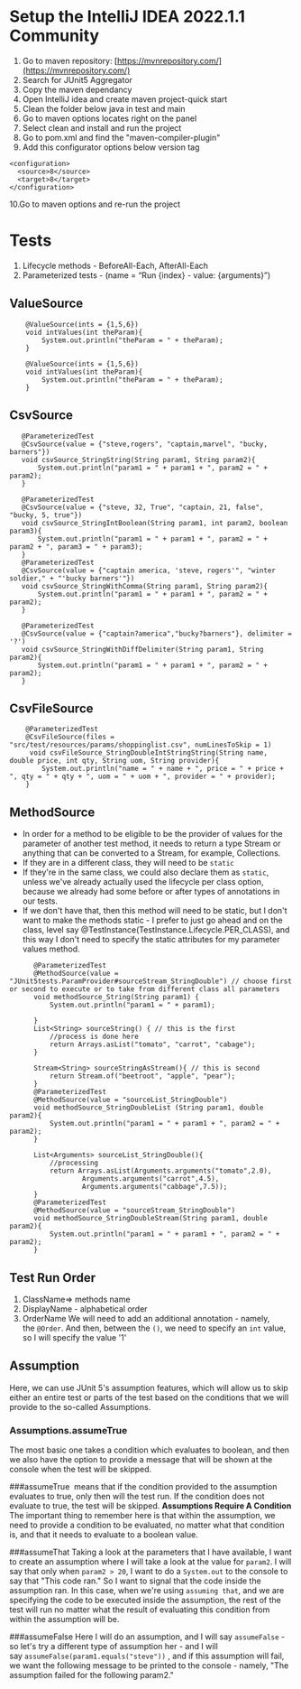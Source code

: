 # Setup the IntelliJ IDEA 2022.1.1 Community
1. Go to maven repository: [https://mvnrepository.com/](https://mvnrepository.com/)
2. Search for JUnit5 Aggregator
3. Copy the maven dependancy
4. Open IntelliJ idea and create maven project-quick start
5. Clean the folder below java in test and main
6. Go to maven options locates right on the panel
7. Select clean and install and run the project
8. Go to pom.xml and find the "<artifactId>maven-compiler-plugin</artifactId>"
9. Add this configurator options below version tag
```
<configuration>
  <source>8</source>
  <target>8</target>
</configuration>
```
10.Go to maven options and re-run the project

# Tests

1. Lifecycle methods - BeforeAll-Each, AfterAll-Each
2. Parameterized tests - (name = “Run {index} - value: {arguments}”)
## ValueSource
```
    @ValueSource(ints = {1,5,6})
    void intValues(int theParam){
        System.out.println("theParam = " + theParam);
    }

    @ValueSource(ints = {1,5,6})
    void intValues(int theParam){
        System.out.println("theParam = " + theParam);
    }
 ```
 ## CsvSource
 ```
    @ParameterizedTest
    @CsvSource(value = {"steve,rogers", "captain,marvel", "bucky, barners"})
    void csvSource_StringString(String param1, String param2){
        System.out.println("param1 = " + param1 + ", param2 = " + param2);
    }

    @ParameterizedTest
    @CsvSource(value = {"steve, 32, True", "captain, 21, false", "bucky, 5, true"})
    void csvSource_StringIntBoolean(String param1, int param2, boolean param3){
        System.out.println("param1 = " + param1 + ", param2 = " + param2 + ", param3 = " + param3);
    }
    @ParameterizedTest
    @CsvSource(value = {"captain america, 'steve, rogers'", "winter soldier," + "'bucky barners'"})
    void csvSource_StringWithComma(String param1, String param2){
        System.out.println("param1 = " + param1 + ", param2 = " + param2);
    }

    @ParameterizedTest
    @CsvSource(value = {"captain?america","bucky?barners"}, delimiter = '?')
    void csvSource_StringWithDiffDelimiter(String param1, String param2){
        System.out.println("param1 = " + param1 + ", param2 = " + param2);
    }
```
## CsvFileSource
```
    @ParameterizedTest
    @CsvFileSource(files = "src/test/resources/params/shoppinglist.csv", numLinesToSkip = 1)
     void csvFileSource_StringDoubleIntStringString(String name, double price, int qty, String uom, String provider){
        System.out.println("name = " + name + ", price = " + price + ", qty = " + qty + ", uom = " + uom + ", provider = " + provider);
    }
```
## MethodSource

- In order for a method to be eligible to be the provider of values for the parameter of another test method, it needs to return a type Stream or anything that can be converted to a Stream, for example, Collections.
- If they are in a different class, they will need to be `static`
- If they're in the same class, we could also declare them as `static`, unless we've already actually used the lifecycle per class option, because we already had some before or after types of annotations in our tests.
- If we don't have that, then this method will need to be static, but I don't want to make the methods static - I prefer to just go ahead and on the class, level say @TestInstance(TestInstance.Lifecycle.PER_CLASS), and this way I don't need to specify the static attributes for my parameter values method.
```
      @ParameterizedTest
      @MethodSource(value = "JUnit5tests.ParamProvider#sourceStream_StringDouble") // choose first or second to execute or to take from different class all parameters
      void methodSource_String(String param1) {
          System.out.println("param1 = " + param1);

      }
      List<String> sourceString() { // this is the first
          //process is done here
          return Arrays.asList("tomato", "carrot", "cabage");
      }

      Stream<String> sourceStringAsStream(){ // this is second
          return Stream.of("beetroot", "apple", "pear");
      }
      @ParameterizedTest
      @MethodSource(value = "sourceList_StringDouble")
      void methodSource_StringDoubleList (String param1, double param2){
          System.out.println("param1 = " + param1 + ", param2 = " + param2);
      }

      List<Arguments> sourceList_StringDouble(){
          //processing
          return Arrays.asList(Arguments.arguments("tomato",2.0),
                  Arguments.arguments("carrot",4.5),
                  Arguments.arguments("cabbage",7.5));
      }
      @ParameterizedTest
      @MethodSource(value = "sourceStream_StringDouble")
      void methodSource_StringDoubleStream(String param1, double param2){
          System.out.println("param1 = " + param1 + ", param2 = " + param2);
      }
```
## Test Run Order
1. ClassName⇒ methods name
2. DisplayName - alphabetical order
3. OrderName 
    We will need to add an additional annotation - namely, the `@Order`.
    And then, between the `()`, we need to specify an `int` value, so I will specify the value '1'
    
## Assumption
Here, we can use JUnit 5's assumption features, which will allow us to skip either an entire test or parts of the test based on the conditions that we will provide to the so-called Assumptions.
### **Assumptions.assumeTrue**
The most basic one takes a condition which evaluates to boolean, and then we also have the option to provide a message that will be shown at the console when the test will be skipped.

###assumeTrue
 means that if the condition provided to the assumption evaluates to true, only then will the test run. If the condition does not evaluate to true, the test will be skipped.
**Assumptions Require A Condition**
The important thing to remember here is that within the assumption, we need to provide a condition to be evaluated, no matter what that condition is, and that it needs to evaluate to a boolean value.

###assumeThat
Taking a look at the parameters that I have available, I want to create an assumption where I will take a look at the value for `param2`.
I will say that only when `param2 > 20`, I want to do a `System.out` to the console to say that "This code ran."
So I want to signal that the code inside the assumption ran.
In this case, when we're using `assuming that`, and we are specifying the code to be executed inside the assumption, the rest of the test will run no matter what the result of evaluating this condition from within the assumption will be.

###assumeFalse
Here I will do an assumption, and I will say `assumeFalse` - so let's try a different type of assumption her - and I will say `assumeFalse(param1.equals("steve"))` , and if this assumption will fail, we want the following message to be printed to the console - namely, "The assumption failed for the following param2."


